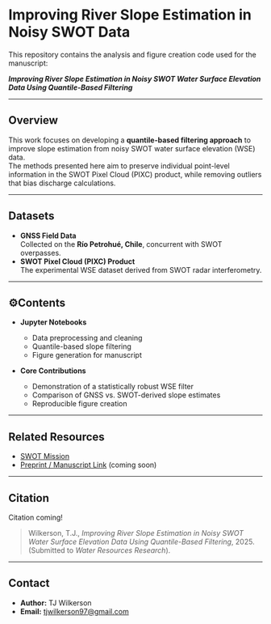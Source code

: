 # Improving River Slope Estimation in Noisy SWOT Data

This repository contains the analysis and figure creation code used for the manuscript:  

**_Improving River Slope Estimation in Noisy SWOT Water Surface Elevation Data Using Quantile-Based Filtering_**

---

## Overview
This work focuses on developing a **quantile-based filtering approach** to improve slope estimation from noisy SWOT water surface elevation (WSE) data.  
The methods presented here aim to preserve individual point-level information in the SWOT Pixel Cloud (PIXC) product, while removing outliers that bias discharge calculations.  

---

## Datasets
- **GNSS Field Data**  
  Collected on the **Río Petrohué, Chile**, concurrent with SWOT overpasses.  
- **SWOT Pixel Cloud (PIXC) Product**  
  The experimental WSE dataset derived from SWOT radar interferometry.  

---

## ⚙Contents
- **Jupyter Notebooks**  
  - Data preprocessing and cleaning  
  - Quantile-based slope filtering  
  - Figure generation for manuscript  

- **Core Contributions**  
  - Demonstration of a statistically robust WSE filter  
  - Comparison of GNSS vs. SWOT-derived slope estimates  
  - Reproducible figure creation  

---

## Related Resources
- [SWOT Mission](https://science.nasa.gov/mission/swot)  
- [Preprint / Manuscript Link]() (coming soon) 

---

## Citation
Citation coming!  

> Wilkerson, T.J., *Improving River Slope Estimation in Noisy SWOT Water Surface Elevation Data Using Quantile-Based Filtering*, 2025. (Submitted to *Water Resources Research*).

---

## Contact
- **Author:** TJ Wilkerson   
- **Email:** tjwilkerson97@gmail.com
